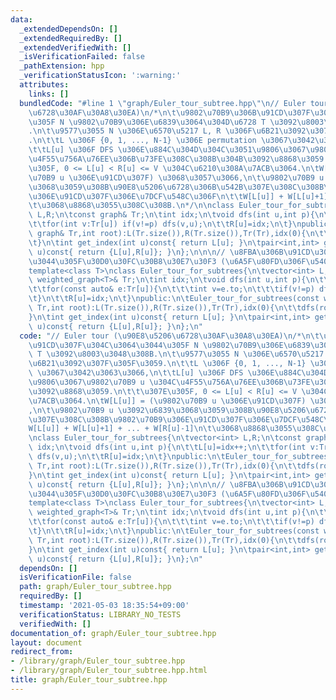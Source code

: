```yaml
---
data:
  _extendedDependsOn: []
  _extendedRequiredBy: []
  _extendedVerifiedWith: []
  _isVerificationFailed: false
  _pathExtension: hpp
  _verificationStatusIcon: ':warning:'
  attributes:
    links: []
  bundledCode: "#line 1 \"graph/Euler_tour_subtree.hpp\"\n// Euler tour (\u90E8\u5206\
    \u6728\u30AF\u30A8\u30EA)\n/*\n\t\u9802\u70B9\u306B\u91CD\u307F\u304C\u3064\u3044\
    \u305F N \u9802\u70B9\u306E\u6839\u3064\u304D\u6728 T \u3092\u8003\u3048\u308B\
    .\n\t\u9577\u3055 N \u306E\u6570\u5217 L, R \u306F\u6B21\u3092\u307F\u305F\u3059\
    .\n\t\tL \u306F {0, 1, ..., N-1} \u306E permutation \u3067\u3042\u3063\u3066,\n\
    \t\tL[u] \u306F DFS \u306E\u884C\u304D\u304C\u3051\u9806\u3067\u9802\u70B9 u \u304C\
    \u4F55\u756A\u76EE\u306B\u73FE\u308C\u308B\u304B\u3092\u8868\u3059.\n\t\t\u307E\
    \u305F, 0 <= L[u] < R[u] <= V \u304C\u6210\u308A\u7ACB\u3064.\n\tW[L[u]] = (\u9802\
    \u70B9 u \u306E\u91CD\u307F) \u3068\u3057\u3066,\n\t\u9802\u70B9 u \u3092\u6839\
    \u3068\u3059\u308B\u90E8\u5206\u6728\u306B\u542B\u307E\u308C\u308B\u9802\u70B9\
    \u306E\u91CD\u307F\u306E\u7DCF\u548C\u306F\n\t\tW[L[u]] + W[L[u]+1] + ... + W[R[u]-1]\n\
    \t\u3068\u8868\u3055\u308C\u308B.\n*/\n\nclass Euler_tour_for_subtrees{\n\tvector<int>\
    \ L,R;\n\tconst graph& Tr;\n\tint idx;\n\tvoid dfs(int u,int p){\n\t\tL[u]=idx++;\n\
    \t\tfor(int v:Tr[u]) if(v!=p) dfs(v,u);\n\t\tR[u]=idx;\n\t}\npublic:\n\tEuler_tour_for_subtrees(const\
    \ graph& Tr,int root):L(Tr.size()),R(Tr.size()),Tr(Tr),idx(0){\n\t\tdfs(root,-1);\n\
    \t}\n\tint get_index(int u)const{ return L[u]; }\n\tpair<int,int> get_subtree(int\
    \ u)const{ return {L[u],R[u]}; }\n};\n\n\n// \u8FBA\u306B\u91CD\u307F\u304C\u3064\
    \u3044\u305F\u30D0\u30FC\u30B8\u30E7\u30F3 (\u6A5F\u80FD\u306F\u540C\u3058)\n\n\
    template<class T>\nclass Euler_tour_for_subtrees{\n\tvector<int> L,R;\n\tconst\
    \ weighted_graph<T>& Tr;\n\tint idx;\n\tvoid dfs(int u,int p){\n\t\tL[u]=idx++;\n\
    \t\tfor(const auto& e:Tr[u]){\n\t\t\tint v=e.to;\n\t\t\tif(v!=p) dfs(v,u);\n\t\
    \t}\n\t\tR[u]=idx;\n\t}\npublic:\n\tEuler_tour_for_subtrees(const weighted_graph<T>&\
    \ Tr,int root):L(Tr.size()),R(Tr.size()),Tr(Tr),idx(0){\n\t\tdfs(root,-1);\n\t\
    }\n\tint get_index(int u)const{ return L[u]; }\n\tpair<int,int> get_subtree(int\
    \ u)const{ return {L[u],R[u]}; }\n};\n"
  code: "// Euler tour (\u90E8\u5206\u6728\u30AF\u30A8\u30EA)\n/*\n\t\u9802\u70B9\u306B\
    \u91CD\u307F\u304C\u3064\u3044\u305F N \u9802\u70B9\u306E\u6839\u3064\u304D\u6728\
    \ T \u3092\u8003\u3048\u308B.\n\t\u9577\u3055 N \u306E\u6570\u5217 L, R \u306F\
    \u6B21\u3092\u307F\u305F\u3059.\n\t\tL \u306F {0, 1, ..., N-1} \u306E permutation\
    \ \u3067\u3042\u3063\u3066,\n\t\tL[u] \u306F DFS \u306E\u884C\u304D\u304C\u3051\
    \u9806\u3067\u9802\u70B9 u \u304C\u4F55\u756A\u76EE\u306B\u73FE\u308C\u308B\u304B\
    \u3092\u8868\u3059.\n\t\t\u307E\u305F, 0 <= L[u] < R[u] <= V \u304C\u6210\u308A\
    \u7ACB\u3064.\n\tW[L[u]] = (\u9802\u70B9 u \u306E\u91CD\u307F) \u3068\u3057\u3066\
    ,\n\t\u9802\u70B9 u \u3092\u6839\u3068\u3059\u308B\u90E8\u5206\u6728\u306B\u542B\
    \u307E\u308C\u308B\u9802\u70B9\u306E\u91CD\u307F\u306E\u7DCF\u548C\u306F\n\t\t\
    W[L[u]] + W[L[u]+1] + ... + W[R[u]-1]\n\t\u3068\u8868\u3055\u308C\u308B.\n*/\n\
    \nclass Euler_tour_for_subtrees{\n\tvector<int> L,R;\n\tconst graph& Tr;\n\tint\
    \ idx;\n\tvoid dfs(int u,int p){\n\t\tL[u]=idx++;\n\t\tfor(int v:Tr[u]) if(v!=p)\
    \ dfs(v,u);\n\t\tR[u]=idx;\n\t}\npublic:\n\tEuler_tour_for_subtrees(const graph&\
    \ Tr,int root):L(Tr.size()),R(Tr.size()),Tr(Tr),idx(0){\n\t\tdfs(root,-1);\n\t\
    }\n\tint get_index(int u)const{ return L[u]; }\n\tpair<int,int> get_subtree(int\
    \ u)const{ return {L[u],R[u]}; }\n};\n\n\n// \u8FBA\u306B\u91CD\u307F\u304C\u3064\
    \u3044\u305F\u30D0\u30FC\u30B8\u30E7\u30F3 (\u6A5F\u80FD\u306F\u540C\u3058)\n\n\
    template<class T>\nclass Euler_tour_for_subtrees{\n\tvector<int> L,R;\n\tconst\
    \ weighted_graph<T>& Tr;\n\tint idx;\n\tvoid dfs(int u,int p){\n\t\tL[u]=idx++;\n\
    \t\tfor(const auto& e:Tr[u]){\n\t\t\tint v=e.to;\n\t\t\tif(v!=p) dfs(v,u);\n\t\
    \t}\n\t\tR[u]=idx;\n\t}\npublic:\n\tEuler_tour_for_subtrees(const weighted_graph<T>&\
    \ Tr,int root):L(Tr.size()),R(Tr.size()),Tr(Tr),idx(0){\n\t\tdfs(root,-1);\n\t\
    }\n\tint get_index(int u)const{ return L[u]; }\n\tpair<int,int> get_subtree(int\
    \ u)const{ return {L[u],R[u]}; }\n};\n"
  dependsOn: []
  isVerificationFile: false
  path: graph/Euler_tour_subtree.hpp
  requiredBy: []
  timestamp: '2021-05-03 18:35:54+09:00'
  verificationStatus: LIBRARY_NO_TESTS
  verifiedWith: []
documentation_of: graph/Euler_tour_subtree.hpp
layout: document
redirect_from:
- /library/graph/Euler_tour_subtree.hpp
- /library/graph/Euler_tour_subtree.hpp.html
title: graph/Euler_tour_subtree.hpp
---
```

